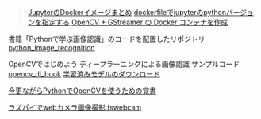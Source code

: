 > [JupyterのDockerイメージまとめ](https://qiita.com/kshigeru/items/ea174d6bcacc474f2a51)
> [dockerfileでjupyterのpythonバージョンを指定する](https://qiita.com/Yasshi840/items/883ce12eee6b4d2e61df)
> [OpenCV + GStreamer の Docker コンテナを作成](https://kuttsun.blogspot.com/2021/11/opencv-gstreamer.html#google_vignette)

書籍「Pythonで学ぶ画像認識」のコードを配置したリポジトリ
[python_image_recognition](https://github.com/py-img-recog/python_image_recognition)

OpenCVではじめよう ディープラーニングによる画像認識 サンプルコード
[opencv_dl_book](https://github.com/ghmagazine/opencv_dl_book)
[学習済みモデルのダウンロード](https://gihyo.jp/book/2022/978-4-297-12775-6/support)

[今更ながらPythonでOpenCVを使うための覚書](https://qiita.com/jeankenshow/items/01948b2103dff3fc9e5f)

[ラズパイでwebカメラ画像撮影 fswebcam](https://qiita.com/Bashi50/items/e408909225b283a2c8f7)